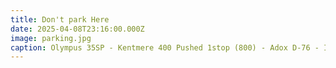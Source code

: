 ```yaml
---
title: Don't park Here
date: 2025-04-08T23:16:00.000Z
image: parking.jpg
caption: Olympus 35SP - Kentmere 400 Pushed 1stop (800) - Adox D-76 - Iflotec rapid fixer  - Scanner Oppo Reno 10pro - Darktable - Osaka 2025
---
```

